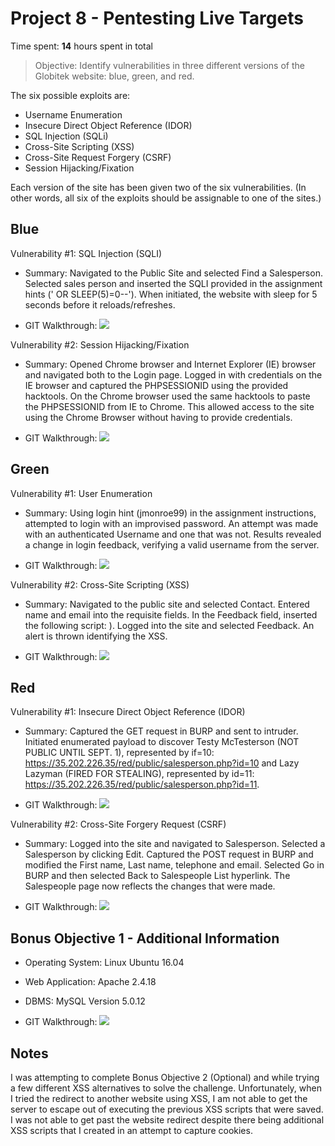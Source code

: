 # Project 8 - Pentesting Live Targets

Time spent: **14** hours spent in total

> Objective: Identify vulnerabilities in three different versions of the Globitek website: blue, green, and red.

The six possible exploits are:
* Username Enumeration
* Insecure Direct Object Reference (IDOR)
* SQL Injection (SQLi)
* Cross-Site Scripting (XSS)
* Cross-Site Request Forgery (CSRF)
* Session Hijacking/Fixation

Each version of the site has been given two of the six vulnerabilities. (In other words, all six of the exploits should be assignable to one of the sites.)

## Blue

Vulnerability #1: SQL Injection (SQLI)
- Summary: Navigated to the Public Site and selected Find a Salesperson. Selected sales person and inserted the SQLI provided in the assignment hints (' OR SLEEP(5)=0--'). When initiated, the website with sleep for 5 seconds before it reloads/refreshes.

- GIT Walkthrough: ![](https://github.com/Shaimice/Week8/blob/master/SQLI.gif)

Vulnerability #2: Session Hijacking/Fixation
- Summary: Opened Chrome browser and Internet Explorer (IE) browser and navigated both to the Login page. Logged in with credentials on the IE browser and captured the PHPSESSIONID using the provided hacktools.  On the Chrome browser used the same hacktools to paste the PHPSESSIONID from IE to Chrome.  This allowed access to the site using the Chrome Browser without having to provide credentials.

- GIT Walkthrough: ![](https://github.com/Shaimice/Week8/blob/master/Fix.gif)

## Green

Vulnerability #1: User Enumeration
- Summary: Using login hint (jmonroe99) in the assignment instructions, attempted to login with an improvised password. An attempt was made with an authenticated Username and one that was not.  Results revealed a change in login feedback, verifying a valid username from the server.

- GIT Walkthrough: ![](https://github.com/Shaimice/Week8/blob/master/User.gif)

Vulnerability #2: Cross-Site Scripting (XSS)
- Summary: Navigated to the public site and selected Contact. Entered name and email into the requisite fields.  In the Feedback field, inserted the following script: <script>alert('Shayne found the XSS!');</script>).  Logged into the site and selected Feedback.  An alert is thrown identifying the XSS.

- GIT Walkthrough: ![](https://github.com/Shaimice/Week8/blob/master/XSS.gif)

## Red

Vulnerability #1: Insecure Direct Object Reference (IDOR)
- Summary: Captured the GET request in BURP and sent to intruder.  Initiated enumerated payload to discover Testy McTesterson (NOT PUBLIC UNTIL SEPT. 1), represented by if=10: https://35.202.226.35/red/public/salesperson.php?id=10 and Lazy Lazyman (FIRED FOR STEALING), represented by id=11: https://35.202.226.35/red/public/salesperson.php?id=11.

- GIT Walkthrough: ![](https://github.com/Shaimice/Week8/blob/master/IDOR.gif)

Vulnerability #2: Cross-Site Forgery Request (CSRF)
- Summary: Logged into the site and navigated to Salesperson.  Selected a Salesperson by clicking Edit.  Captured the POST request in BURP and modified the First name, Last name, telephone and email. Selected Go in BURP and then selected Back to Salespeople List hyperlink.  The Salespeople page now reflects the changes that were made.

- GIT Walkthrough: ![](https://github.com/Shaimice/Week8/blob/master/CSRF.gif)

## Bonus Objective 1 - Additional Information
- Operating System: Linux Ubuntu 16.04
- Web Application: Apache 2.4.18
- DBMS: MySQL Version 5.0.12

- GIT Walkthrough: ![](https://github.com/Shaimice/Week8/blob/master/SQLMAP.gif)

## Notes

I was attempting to complete Bonus Objective 2 (Optional) and while trying a few different XSS alternatives to solve the challenge.  Unfortunately, when I tried the redirect to another website using XSS, I am not able to get the server to escape out of executing the previous XSS scripts that were saved.  I was not able to get past the website redirect despite there being additional XSS scripts that I created in an attempt to capture cookies.
